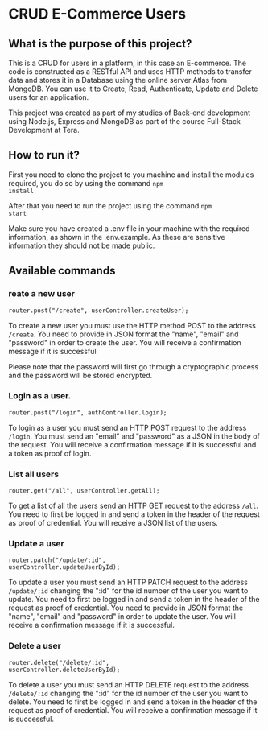 # CRUD E-Commerce Users
## What is the purpose of this project?

This is a CRUD for users in a platform, in this case an E-commerce. The code is constructed as a RESTful API and uses HTTP methods to transfer data and stores it in a Database using the online server Atlas from MongoDB. You can use it to Create, Read, Authenticate, Update and Delete users for an application.

This project was created as part of my studies of Back-end development using Node.js, Express and MongoDB as part of the course Full-Stack Development at Tera. 


## How to run it?
First you need to clone the project to you machine and install the modules required, you do so by using the command
<code>npm install</code>

After that you need to run the project using the command 
<code>npm start</code> 

Make sure you have created a .env file in your machine with the required information, as shown in the .env.example. As these are sensitive information they should not be made public.

## Available commands
### reate a new user
<code>router.post("/create", userController.createUser);</code>

To create a new user you must use the HTTP method POST to the address <code>/create</code>. You need to provide in JSON format the "name", "email" and "password" in order to create the user. You will receive a confirmation message if it is successful

Please note that the password will first go through a cryptographic process and the password will be stored encrypted.

### Login as a user.
<code>router.post("/login", authController.login);</code>

To login as a user you must send an HTTP POST request to the address <code>/login</code>. You must send an "email" and "password" as a JSON in the body of the request. You will receive a confirmation message if it is successful and a token as proof of login.

### List  all users
<code>router.get("/all", userController.getAll);</code>

To get a list of all the users send an HTTP GET request to the address <code>/all</code>. You need to first be logged in and send a token in the header of the request as proof of credential. You will receive a JSON list of the users.

### Update a user
<code>router.patch("/update/:id", userController.updateUserById);</code>

To update a user you must send an HTTP PATCH request to the address <code>/update/:id</code> changing the ":id" for the id number of the user you want to update. You need to first be logged in and send a token in the header of the request as proof of credential. You need to provide in JSON format the "name", "email" and "password" in order to update the user. You will receive a confirmation message if it is successful.


### Delete a user
<code>router.delete("/delete/:id", userController.deleteUserById);</code>

To delete a user you must send an HTTP DELETE request to the address <code>/delete/:id</code> changing the ":id" for the id number of the user you want to delete. You need to first be logged in and send a token in the header of the request as proof of credential. You will receive a confirmation message if it is successful.


